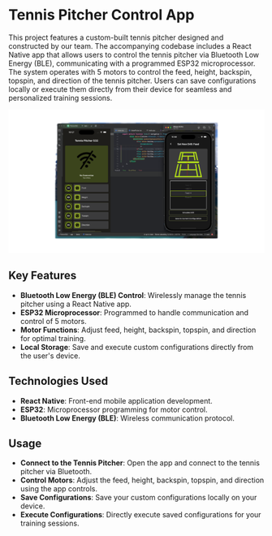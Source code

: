 # Tennis Pitcher Control App

This project features a custom-built tennis pitcher designed and constructed by our team. The accompanying codebase includes a React Native app that allows users to control the tennis pitcher via Bluetooth Low Energy (BLE), communicating with a programmed ESP32 microprocessor. The system operates with 5 motors to control the feed, height, backspin, topspin, and direction of the tennis pitcher. Users can save configurations locally or execute them directly from their device for seamless and personalized training sessions.

![Tennis Pitcher](assets/images/example-app.png)

## Key Features

- **Bluetooth Low Energy (BLE) Control**: Wirelessly manage the tennis pitcher using a React Native app.
- **ESP32 Microprocessor**: Programmed to handle communication and control of 5 motors.
- **Motor Functions**: Adjust feed, height, backspin, topspin, and direction for optimal training.
- **Local Storage**: Save and execute custom configurations directly from the user's device.

## Technologies Used

- **React Native**: Front-end mobile application development.
- **ESP32**: Microprocessor programming for motor control.
- **Bluetooth Low Energy (BLE)**: Wireless communication protocol.

## Usage

- **Connect to the Tennis Pitcher**: Open the app and connect to the tennis pitcher via Bluetooth.
- **Control Motors**: Adjust the feed, height, backspin, topspin, and direction using the app controls.
- **Save Configurations**: Save your custom configurations locally on your device.
- **Execute Configurations**: Directly execute saved configurations for your training sessions.




